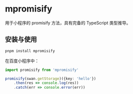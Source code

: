 # mpromisify

用于小程序的 promisify 方法，具有完备的 TypeScript 类型推导。

## 安装与使用

```bash
pnpm install mpromisify
```

在百度小程序中：

```typescript
import promisify from 'mpromisify'

promisify(swan.getStorage)({key: 'hello'})
    .then(res => console.log(res))
    .catch(err => console.error(err))
```
